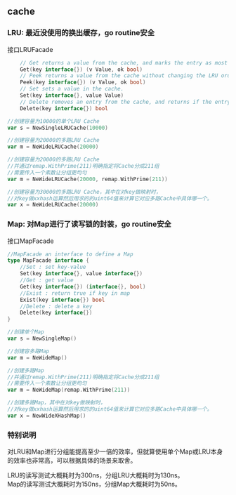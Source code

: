 ## cache

### LRU: 最近没使用的换出缓存，go routine安全

接口LRUFacade

```go
	// Get returns a value from the cache, and marks the entry as most recently used.
	Get(key interface{}) (v Value, ok bool)
	// Peek returns a value from the cache without changing the LRU order.
	Peek(key interface{}) (v Value, ok bool)
	// Set sets a value in the cache.
	Set(key interface{}, value Value)
	// Delete removes an entry from the cache, and returns if the entry existed.
	Delete(key interface{}) bool
```

```go
//创建容量为10000的单个LRU Cache
var s = NewSingleLRUCache(10000)

//创建容量为20000的多路LRU Cache
var m = NeWideLRUCache(20000)

//创建容量为20000的多路LRU Cache
//并通过remap.WithPrime(211)明确指定将Cache分成211组
//需要传入一个素数让分组更均匀
var m = NeWideLRUCache(20000, remap.WithPrime(211))

//创建容量为30000的多路LRU Cache，其中在对key做映射时，
//对key做xxhash运算然后用求的的uint64值来计算它对应多路Cache中具体哪一个。
var x = NeWideLRUCache(20000)

```

### Map: 对Map进行了读写锁的封装，go routine安全

接口MapFacade
```go
//MapFacade an interface to define a Map
type MapFacade interface {
	//Set : set key-value
	Set(key interface{}, value interface{})
	//Get : get value
	Get(key interface{}) (interface{}, bool)
	//Exist : return true if key in map
	Exist(key interface{}) bool
	//Delete : delete a key
	Delete(key interface{})
}
```

```go
//创建单个Map
var s = NewSingleMap()

//创建容多路Map
var m = NeWideMap()

//创建多路Map
//并通过remap.WithPrime(211)明确指定将Cache分成211组
//需要传入一个素数让分组更均匀
var m = NeWideMap(remap.WithPrime(211))

//创建多路Map，其中在对key做映射时，
//对key做xxhash运算然后用求的的uint64值来计算它对应多路Cache中具体哪一个。
var x = NewWideXHashMap()

```

### 特别说明
对LRU和Map进行分组能提高至少一倍的效率，但就算使用单个Map或LRU本身的效率也非常高，可以根据具体的场景来取舍。   

LRU的读写测试大概耗时为300ns，分组LRU大概耗时为130ns。    
Map的读写测试大概耗时为150ns，分组Map大概耗时为50ns。

